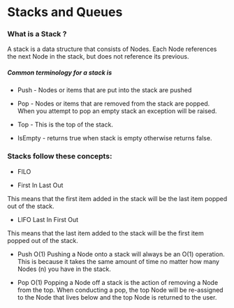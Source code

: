 # Stacks and Queues

### What is a Stack ? 
A stack is a data structure that consists of Nodes. Each Node references the next Node in the stack, but does not reference its previous.

##### Common terminology for a stack is

* Push - Nodes or items that are put into the stack are pushed

* Pop - Nodes or items that are removed from the stack are popped. When you attempt to pop an empty stack an exception will be raised.
 
 * Top - This is the top of the stack.

* IsEmpty - returns true when stack is empty otherwise returns false.
 
### Stacks follow these concepts:
* FILO

* First In Last Out

This means that the first item added in the stack will be the last item popped out of the stack.

 * LIFO
Last In First Out

This means that the last item added to the stack will be the first item popped out of the stack.


* Push O(1)
Pushing a Node onto a stack will always be an O(1) operation. This is because it takes the same amount of time no matter how many Nodes (n) you have in the stack.

* Pop O(1)
Popping a Node off a stack is the action of removing a Node from the top. When conducting a pop, the top Node will be re-assigned to the Node that lives below and the top Node is returned to the user.


